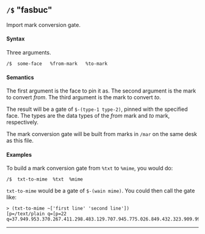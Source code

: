 ## `/$` "fasbuc"

Import mark conversion gate.

#### Syntax

Three arguments.

```hoon
/$  some-face   %from-mark   %to-mark
```

#### Semantics

The first argument is the face to pin it as. The second argument is the mark to
convert _from_. The third argument is the mark to convert _to_.

The result will be a gate of `$-(type-1 type-2)`, pinned with the specified
face. The types are the data types of the _from_ mark and _to_ mark,
respectively.

The mark conversion gate will be built from marks in `/mar` on the same desk as
this file.

#### Examples

To build a mark conversion gate from `%txt` to `%mime`, you would do:

```hoon
/$  txt-to-mime  %txt  %mime
```

`txt-to-mime` would be a gate of `$-(wain mime)`. You could then call the gate
like:

```
> (txt-to-mime ~['first line' 'second line'])
[p=/text/plain q=[p=22 q=37.949.953.370.267.411.298.483.129.707.945.775.026.849.432.323.909.990]]
```

---

